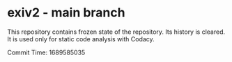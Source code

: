 # exiv2 - main branch

This repository contains frozen state of the repository.
Its history is cleared. It is used only for static code
analysis with Codacy.

Commit Time: 1689585035